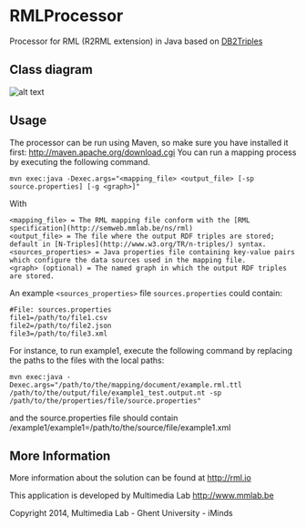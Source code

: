 RMLProcessor
============

Processor for RML (R2RML extension) in Java based on [DB2Triples](https://github.com/antidot/db2triples/)

Class diagram
-------------
![alt text](https://raw.github.com/mmlab/RMLProcessor/master/docs/class-diagram.jpg)

Usage
-----
The processor can be run using Maven, so make sure you have installed it first: http://maven.apache.org/download.cgi
You can run a mapping process by executing the following command.
    
    mvn exec:java -Dexec.args="<mapping_file> <output_file> [-sp source.properties] [-g <graph>]"

With 
    
    <mapping_file> = The RML mapping file conform with the [RML specification](http://semweb.mmlab.be/ns/rml)
    <output_file> = The file where the output RDF triples are stored; default in [N-Triples](http://www.w3.org/TR/n-triples/) syntax.
    <sources_properties> = Java properties file containing key-value pairs which configure the data sources used in the mapping file.
    <graph> (optional) = The named graph in which the output RDF triples are stored.
        
An example `<sources_properties>` file `sources.properties` could contain:
    
    #File: sources.properties
    file1=/path/to/file1.csv
    file2=/path/to/file2.json
    file3=/path/to/file3.xml

For instance, to run example1, execute the following command by replacing the paths to the files with the local paths:

    mvn exec:java -Dexec.args="/path/to/the/mapping/document/example.rml.ttl /path/to/the/output/file/example1_test.output.nt -sp /path/to/the/properties/file/source.properties"

and the source.properties file should contain
    /example1/example1=/path/to/the/source/file/example1.xml

More Information
----------------

More information about the solution can be found at http://rml.io

This application is developed by Multimedia Lab http://www.mmlab.be

Copyright 2014, Multimedia Lab - Ghent University - iMinds


